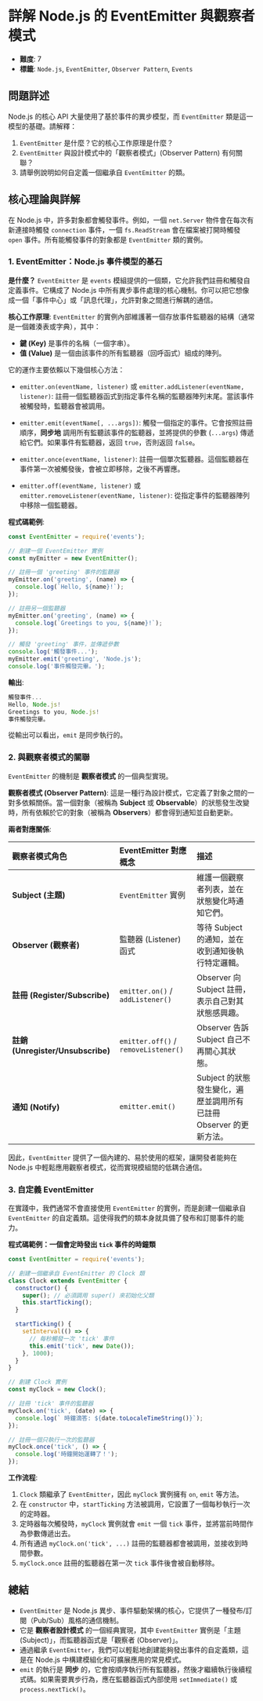 # 詳解 Node.js 的 EventEmitter 與觀察者模式

- **難度**: 7
- **標籤**: `Node.js`, `EventEmitter`, `Observer Pattern`, `Events`

## 問題詳述

Node.js 的核心 API 大量使用了基於事件的異步模型，而 `EventEmitter` 類是這一模型的基礎。請解釋：

1. `EventEmitter` 是什麼？它的核心工作原理是什麼？
2. `EventEmitter` 與設計模式中的「觀察者模式」(Observer Pattern) 有何關聯？
3. 請舉例說明如何自定義一個繼承自 `EventEmitter` 的類。

## 核心理論與詳解

在 Node.js 中，許多對象都會觸發事件。例如，一個 `net.Server` 物件會在每次有新連接時觸發 `connection` 事件，一個 `fs.ReadStream` 會在檔案被打開時觸發 `open` 事件。所有能觸發事件的對象都是 `EventEmitter` 類的實例。

### 1. EventEmitter：Node.js 事件模型的基石

**是什麼？**
`EventEmitter` 是 `events` 模組提供的一個類，它允許我們註冊和觸發自定義事件。它構成了 Node.js 中所有異步事件處理的核心機制。你可以把它想像成一個「事件中心」或「訊息代理」，允許對象之間進行解耦的通信。

**核心工作原理**:
`EventEmitter` 的實例內部維護著一個存放事件監聽器的結構（通常是一個雜湊表或字典），其中：

- **鍵 (Key)** 是事件的名稱（一個字串）。
- **值 (Value)** 是一個由該事件的所有監聽器（回呼函式）組成的陣列。

它的運作主要依賴以下幾個核心方法：

- `emitter.on(eventName, listener)` 或 `emitter.addListener(eventName, listener)`:
    註冊一個監聽器函式到指定事件名稱的監聽器陣列末尾。當該事件被觸發時，監聽器會被調用。

- `emitter.emit(eventName[, ...args])`:
    觸發一個指定的事件。它會按照註冊順序，**同步地** 調用所有監聽該事件的監聽器，並將提供的參數 (`...args`) 傳遞給它們。如果事件有監聽器，返回 `true`，否則返回 `false`。

- `emitter.once(eventName, listener)`:
    註冊一個單次監聽器。這個監聽器在事件第一次被觸發後，會被立即移除，之後不再響應。

- `emitter.off(eventName, listener)` 或 `emitter.removeListener(eventName, listener)`:
    從指定事件的監聽器陣列中移除一個監聽器。

**程式碼範例**:

```javascript
const EventEmitter = require('events');

// 創建一個 EventEmitter 實例
const myEmitter = new EventEmitter();

// 註冊一個 'greeting' 事件的監聽器
myEmitter.on('greeting', (name) => {
  console.log(`Hello, ${name}!`);
});

// 註冊另一個監聽器
myEmitter.on('greeting', (name) => {
  console.log(`Greetings to you, ${name}!`);
});

// 觸發 'greeting' 事件，並傳遞參數
console.log('觸發事件...');
myEmitter.emit('greeting', 'Node.js');
console.log('事件觸發完畢。');
```

**輸出**:

```javascript
觸發事件...
Hello, Node.js!
Greetings to you, Node.js!
事件觸發完畢。
```

從輸出可以看出，`emit` 是同步執行的。

### 2. 與觀察者模式的關聯

`EventEmitter` 的機制是 **觀察者模式** 的一個典型實現。

**觀察者模式 (Observer Pattern)**:
這是一種行為設計模式，它定義了對象之間的一對多依賴關係。當一個對象（被稱為 **Subject** 或 **Observable**）的狀態發生改變時，所有依賴於它的對象（被稱為 **Observers**）都會得到通知並自動更新。

**兩者對應關係**:

| 觀察者模式角色 | EventEmitter 對應概念 | 描述 |
| :--- | :--- | :--- |
| **Subject (主題)** | `EventEmitter` 實例 | 維護一個觀察者列表，並在狀態變化時通知它們。 |
| **Observer (觀察者)** | 監聽器 (Listener) 函式 | 等待 Subject 的通知，並在收到通知後執行特定邏輯。 |
| **註冊 (Register/Subscribe)** | `emitter.on()` / `addListener()` | Observer 向 Subject 註冊，表示自己對其狀態感興趣。 |
| **註銷 (Unregister/Unsubscribe)** | `emitter.off()` / `removeListener()` | Observer 告訴 Subject 自己不再關心其狀態。 |
| **通知 (Notify)** | `emitter.emit()` | Subject 的狀態發生變化，遍歷並調用所有已註冊 Observer 的更新方法。 |

因此，`EventEmitter` 提供了一個內建的、易於使用的框架，讓開發者能夠在 Node.js 中輕鬆應用觀察者模式，從而實現模組間的低耦合通信。

### 3. 自定義 EventEmitter

在實踐中，我們通常不會直接使用 `EventEmitter` 的實例，而是創建一個繼承自 `EventEmitter` 的自定義類。這使得我們的類本身就具備了發布和訂閱事件的能力。

**程式碼範例：一個會定時發出 `tick` 事件的時鐘類**

```javascript
const EventEmitter = require('events');

// 創建一個繼承自 EventEmitter 的 Clock 類
class Clock extends EventEmitter {
  constructor() {
    super(); // 必須調用 super() 來初始化父類
    this.startTicking();
  }

  startTicking() {
    setInterval(() => {
      // 每秒觸發一次 'tick' 事件
      this.emit('tick', new Date());
    }, 1000);
  }
}

// 創建 Clock 實例
const myClock = new Clock();

// 註冊 'tick' 事件的監聽器
myClock.on('tick', (date) => {
  console.log(` 時鐘滴答: ${date.toLocaleTimeString()}`);
});

// 註冊一個只執行一次的監聽器
myClock.once('tick', () => {
  console.log('時鐘開始運轉了！');
});
```

**工作流程**:

1. `Clock` 類繼承了 `EventEmitter`，因此 `myClock` 實例擁有 `on`, `emit` 等方法。
2. 在 `constructor` 中，`startTicking` 方法被調用，它設置了一個每秒執行一次的定時器。
3. 定時器每次觸發時，`myClock` 實例就會 `emit` 一個 `tick` 事件，並將當前時間作為參數傳遞出去。
4. 所有通過 `myClock.on('tick', ...)` 註冊的監聽器都會被調用，並接收到時間參數。
5. `myClock.once` 註冊的監聽器在第一次 `tick` 事件後會被自動移除。

## 總結

- `EventEmitter` 是 Node.js 異步、事件驅動架構的核心，它提供了一種發布/訂閱（Pub/Sub）風格的通信機制。
- 它是 **觀察者設計模式** 的一個經典實現，其中 `EventEmitter` 實例是「主題 (Subject)」，而監聽器函式是「觀察者 (Observer)」。
- 通過繼承 `EventEmitter`，我們可以輕鬆地創建能夠發出事件的自定義類，這是在 Node.js 中構建模組化和可擴展應用的常見模式。
- `emit` 的執行是 **同步** 的，它會按順序執行所有監聽器，然後才繼續執行後續程式碼。如果需要異步行為，應在監聽器函式內部使用 `setImmediate()` 或 `process.nextTick()`。
